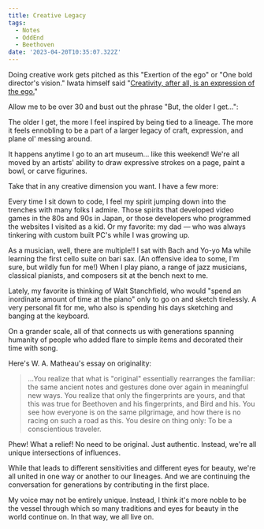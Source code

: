 ```yaml
---
title: Creative Legacy
tags:
  - Notes
  - OddEnd
  - Beethoven
date: '2023-04-20T10:35:07.322Z'
---
```


Doing creative work gets pitched as this "Exertion of the ego" or "One bold director's vision." Iwata himself said "[Creativity, after all, is an expression of the ego.](/iwataonpeople)"

Allow me to be over 30 and bust out the phrase "But, the older I get...":

The older I get, the more I feel inspired by being tied to a lineage. The more it feels ennobling to be a part of a larger legacy of craft, expression, and plane ol' messing around.

It happens anytime I go to an art museum... like this weekend! We're all moved by an artists' ability to draw expressive strokes on a page, paint a bowl, or carve figurines. 

Take that in any creative dimension you want. I have a few more:

Every time I sit down to code, I feel my spirit jumping down into the trenches with many folks I admire. Those spirits that developed video games in the 80s and 90s in Japan, or those developers who programmed the websites I visited as a kid. Or my favorite: my dad — who was always tinkering with custom built PC's while I was growing up.

As a musician, well, there are multiple!! I sat with Bach and Yo-yo Ma while learning the first cello suite on bari sax. (An offensive idea to some, I'm sure, but wildly fun for me!) When I play piano, a range of jazz musicians, classical pianists, and composers sit at the bench next to me. 

Lately, my favorite is thinking of Walt Stanchfield, who would "spend an inordinate amount of time at the piano" only to go on and sketch tirelessly. A very personal fit for me, who also is spending his days sketching and banging at the keyboard.

On a grander scale, all of that connects us with generations spanning humanity of people who added flare to simple items and decorated their time with song. 

Here's W. A. Matheau's essay on originality:

> ...You realize that what is "original" essentially rearranges the familiar: the same ancient notes and gestures done over again in meaningful new ways. You realize that only the fingerprints are yours, and that this was true for Beethoven and his fingerprints, and Bird and his. You see how everyone is on the same pilgrimage, and how there is no racing on such a road as this. You desire on thing only: To be a conscientious traveler.

Phew! What a relief! No need to be original. Just authentic. Instead, we're all unique intersections of influences.

While that leads to different sensitivities and different eyes for beauty, we're all united in one way or another to our lineages. And we are continuing the conversation for generations by contributing in the first place.

My voice may not be entirely unique. Instead, I think it's more noble to be the vessel through which so many traditions and eyes for beauty in the world continue on. In that way, we all live on.
